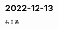 # 2022-12-13

共 0 条

<!-- BEGIN WEIBO -->
<!-- 最后更新时间 Tue Dec 13 2022 09:15:33 GMT+0800 (China Standard Time) -->

<!-- END WEIBO -->
